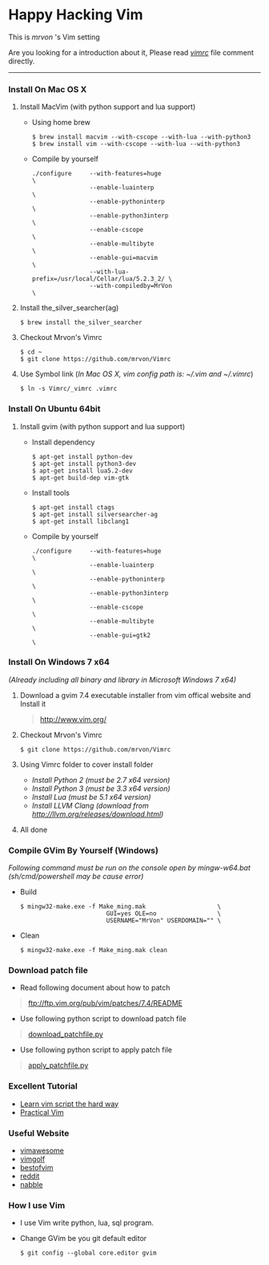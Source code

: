 # Happy Hacking Vim #
This is *mrvon* 's Vim setting 

Are you looking for a introduction about it, Please read *[vimrc](https://github.com/mrvon/Vimrc/blob/master/_vimrc)* file comment directly.

----------

### Install On Mac OS X ###

1. Install MacVim (with python support and lua support)

    + Using home brew
        ```
        $ brew install macvim --with-cscope --with-lua --with-python3
        $ brew install vim --with-cscope --with-lua --with-python3
        ```
 

    + Compile by yourself
        ```
        ./configure     --with-features=huge                             \
                        --enable-luainterp                               \
                        --enable-pythoninterp                            \
                        --enable-python3interp                           \
                        --enable-cscope                                  \
                        --enable-multibyte                               \
                        --enable-gui=macvim                              \
                        --with-lua-prefix=/usr/local/Cellar/lua/5.2.3_2/ \
                        --with-compiledby=MrVon                          \
        ```

2. Install the_silver_searcher(ag)

	```
	$ brew install the_silver_searcher
	```

3. Checkout Mrvon's Vimrc

    ```
    $ cd ~
    $ git clone https://github.com/mrvon/Vimrc
    ```

4. Use Symbol link (*In Mac OS X, vim config path is: ~/.vim and ~/.vimrc*)

    ```
    $ ln -s Vimrc/_vimrc .vimrc
    ```

### Install On Ubuntu 64bit ###

1. Install gvim (with python support and lua support)

    + Install dependency
        ```
        $ apt-get install python-dev
        $ apt-get install python3-dev
        $ apt-get install lua5.2-dev
        $ apt-get build-dep vim-gtk
        ```

    + Install tools
        ```
        $ apt-get install ctags
        $ apt-get install silversearcher-ag
        $ apt-get install libclang1
        ```

    + Compile by yourself
        ```
        ./configure     --with-features=huge                             \
                        --enable-luainterp                               \
                        --enable-pythoninterp                            \
                        --enable-python3interp                           \
                        --enable-cscope                                  \
                        --enable-multibyte                               \
                        --enable-gui=gtk2				                 \
        ```

### Install On Windows 7 x64 ###
*(Already including all binary and library in Microsoft Windows 7 x64)*

1. Download a gvim 7.4 executable installer from vim offical website and Install it

	> http://www.vim.org/ 

2. Checkout Mrvon's Vimrc

    ```
    $ git clone https://github.com/mrvon/Vimrc
    ```

3. Using Vimrc folder to cover install folder
	+ *Install Python 2 (must be 2.7 x64 version)*
	+ *Install Python 3 (must be 3.3 x64 version)*
	+ *Install Lua 	 (must be 5.1 x64 version)*
    + *Install LLVM Clang (download from http://llvm.org/releases/download.html)*

4. All done
 
### Compile GVim By Yourself (Windows) ###
*Following command must be run on the console open by mingw-w64.bat
 (sh/cmd/powershell may be cause error)*

+ Build

    ```
    $ mingw32-make.exe -f Make_ming.mak                    \
                            GUI=yes OLE=no                 \
                            USERNAME="MrVon" USERDOMAIN="" \
    ```

+ Clean

    ```
    $ mingw32-make.exe -f Make_ming.mak clean
    ```

### Download patch file ###
* Read following document about how to patch

> ftp://ftp.vim.org/pub/vim/patches/7.4/README

* Use following python script to download patch file

> [download_patchfile.py](https://github.com/mrvon/Vimrc/blob/master/vim74/code/download_patchfile.py)

* Use following python script to apply patch file

> [apply_patchfile.py](https://github.com/mrvon/Vimrc/blob/master/vim74/code/apply_patchfile.py)

### Excellent Tutorial ###
+ [Learn vim script the hard way](http://learnvimscriptthehardway.stevelosh.com/)
+ [Practical Vim]()

### Useful Website ###
+ [vimawesome](http://vimawesome.com/)
+ [vimgolf](http://vimgolf.com/)
+ [bestofvim](http://bestofvim.com/)
+ [reddit](http://www.reddit.com/r/vim/)
+ [nabble](http://vim.1045645.n5.nabble.com/)

### How I use Vim
+ I use Vim write python, lua, sql program.

+ Change GVim be you git default editor

    ```
    $ git config --global core.editor gvim
    ```
